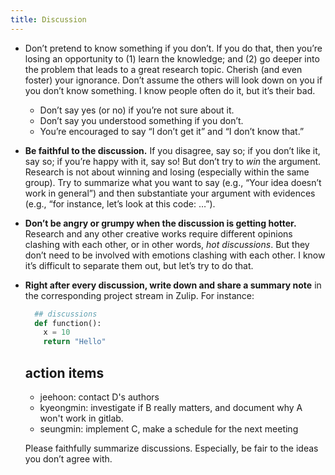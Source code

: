 ```yaml
---
title: Discussion
---
```

- Don’t pretend to know something if you don’t.
  If you do that, then you’re losing an opportunity to (1) learn the knowledge; and (2) go deeper into the problem that leads to a great research topic. Cherish (and even foster) your ignorance. Don’t assume the others will look down on you if you don’t know something. I know people often do it, but it’s their bad.

  - Don’t say yes (or no) if you’re not sure about it.
  - Don’t say you understood something if you don’t.
  - You’re encouraged to say “I don’t get it” and “I don’t know that.”

- **Be faithful to the discussion.** If you disagree, say so; if you don’t like it, say so; if you’re happy with it, say so! But don’t try to *win* the argument. Research is not about winning and losing (especially within the same group). Try to summarize what you want to say (e.g., “Your idea doesn’t work in general”) and then substantiate your argument with evidences (e.g., “for instance, let’s look at this code: …”).

- **Don’t be angry or grumpy when the discussion is getting hotter.** Research and any other creative works require different opinions clashing with each other, or in other words, *hot discussions*. But they don’t need to be involved with emotions clashing with each other. I know it’s difficult to separate them out, but let’s try to do that.

- **Right after every discussion, write down and share a summary note** in the corresponding project stream in Zulip. For instance:

  ```python
    ## discussions
    def function():
      x = 10
      return "Hello"
  ```

  ## action items
    - jeehoon: contact D's authors
    - kyeongmin: investigate if B really matters, and document why A won't work in gitlab.
    - seungmin: implement C, make a schedule for the next meeting

  Please faithfully summarize discussions. Especially, be fair to the ideas you don’t agree with.


